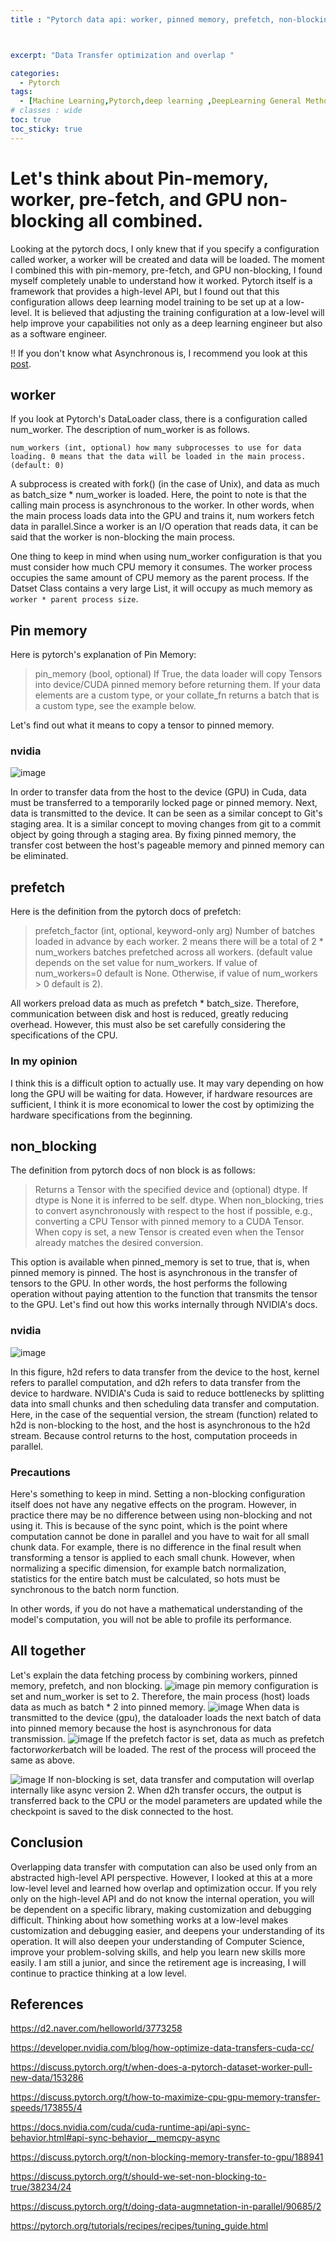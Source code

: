 ```yaml
---
title : "Pytorch data api: worker, pinned memory, prefetch, non-blocking?? Once this is all set up, how will it work?"



excerpt: "Data Transfer optimization and overlap "

categories:
  - Pytorch
tags:
  - [Machine Learning,Pytorch,deep learning ,DeepLearning General Method]
# classes : wide
toc: true
toc_sticky: true
---
```

# Let's think about Pin-memory, worker, pre-fetch, and GPU non-blocking all combined.
Looking at the pytorch docs, I only knew that if you specify a configuration called worker, a worker will be created and data will be loaded. The moment I combined this with pin-memory, pre-fetch, and GPU non-blocking, I found myself completely unable to understand how it worked. Pytorch itself is a framework that provides a high-level API, but I found out that this configuration allows deep learning model training to be set up at a low-level. It is believed that adjusting the training configuration at a low-level will help improve your capabilities not only as a deep learning engineer but also as a software engineer.

!! If you don't know what Asynchronous is, I recommend you look at this [post](https://oongjoon.github.io/development/Sync-vs-Async-Block-vs-Nonblock/).
## worker
If you look at Pytorch's DataLoader class, there is a configuration called num_worker. The description of num_worker is as follows.
```
num_workers (int, optional) how many subprocesses to use for data loading. 0 means that the data will be loaded in the main process. (default: 0)
```

A subprocess is created with fork() (in the case of Unix), and data as much as batch_size * num_worker is loaded. Here, the point to note is that the calling main process is asynchronous to the worker. In other words, when the main process loads data into the GPU and trains it, num workers fetch data in parallel.Since a worker is an I/O operation that reads data, it can be said that the worker is non-blocking the main process.

One thing to keep in mind when using num_worker configuration is that you must consider how much CPU memory it consumes. The worker process occupies the same amount of CPU memory as the parent process. If the Datset Class contains a very large List, it will occupy as much memory as `worker * parent process size`.

## Pin memory

Here is pytorch's explanation of Pin Memory:
>pin_memory (bool, optional) If True, the data loader will copy Tensors into device/CUDA pinned memory before returning them. If your data elements are a custom type, or your collate_fn returns a batch that is a custom type, see the example below.

Let's find out what it means to copy a tensor to pinned memory.

### nvidia

![image](https://onedrive.live.com/embed?resid=7E81BBCD99889380%217834&authkey=%21ALlP7XyB6BzlyAo&width=717&height=379)

In order to transfer data from the host to the device (GPU) in Cuda, data must be transferred to a temporarily locked page or pinned memory. Next, data is transmitted to the device. It can be seen as a similar concept to Git's staging area. It is a similar concept to moving changes from git to a commit object by going through a staging area.
By fixing pinned memory, the transfer cost between the host's pageable memory and pinned memory can be eliminated.

## prefetch
Here is the definition from the pytorch docs of prefetch:

>prefetch_factor (int, optional, keyword-only arg) Number of batches loaded in advance by each worker. 2 means there will be a total of 2 * num_workers batches prefetched across all workers. (default value depends on the set value for num_workers. If value of num_workers=0 default is None. Otherwise, if value of num_workers > 0 default is 2).

All workers preload data as much as prefetch * batch_size. Therefore, communication between disk and host is reduced, greatly reducing overhead. However, this must also be set carefully considering the specifications of the CPU.  

### In my opinion
I think this is a difficult option to actually use. It may vary depending on how long the GPU will be waiting for data. However, if hardware resources are sufficient, I think it is more economical to lower the cost by optimizing the hardware specifications from the beginning.
## non_blocking
The definition from pytorch docs of non block is as follows:

> Returns a Tensor with the specified device and (optional) dtype. If dtype is None it is inferred to be self. dtype. When non_blocking, tries to convert asynchronously with respect to the host if possible, e.g., converting a CPU Tensor with pinned memory to a CUDA Tensor. When copy is set, a new Tensor is created even when the Tensor already matches the desired conversion.

This option is available when pinned_memory is set to true, that is, when pinned memory is pinned. The host is asynchronous in the transfer of tensors to the GPU. In other words, the host performs the following operation without paying attention to the function that transmits the tensor to the GPU. Let's find out how this works internally through NVIDIA's docs.


### nvidia
![image](https://onedrive.live.com/embed?resid=7E81BBCD99889380%217835&authkey=%21AK_rXcRO4cr-r1s&width=1139&height=727)

In this figure, h2d refers to data transfer from the device to the host, kernel refers to parallel computation, and d2h refers to data transfer from the device to hardware.
NVIDIA's Cuda is said to reduce bottlenecks by splitting data into small chunks and then scheduling data transfer and computation.
Here, in the case of the sequential version, the stream (function) related to h2d is non-blocking to the host, and the host is asynchronous to the h2d stream. Because control returns to the host, computation proceeds in parallel.

### Precautions

  Here's something to keep in mind. Setting a non-blocking configuration itself does not have any negative effects on the program. However, in practice there may be no difference between using non-blocking and not using it. This is because of the sync point, which is the point where computation cannot be done in parallel and you have to wait for all small chunk data. For example, there is no difference in the final result when transforming a tensor is applied to each small chunk. However, when normalizing a specific dimension, for example batch normalization, statistics for the entire batch must be calculated, so hots must be synchronous to the batch norm function.

  In other words, if you do not have a mathematical understanding of the model's computation, you will not be able to profile its performance.

## All together
Let's explain the data fetching process by combining workers, pinned memory, prefetch, and non blocking.
![image](https://onedrive.live.com/embed?resid=7E81BBCD99889380%217836&authkey=%21AO0XjU31chGSrI8&width=730&height=414)
pin memory configuration is set and num_worker is set to 2. Therefore, the main process (host) loads data as much as batch * 2 into pinned memory.
![image](https://onedrive.live.com/embed?resid=7E81BBCD99889380%217837&authkey=%21AKiwiniQwNuDN2o&width=696&height=463)
When data is transmitted to the device (gpu), the dataloader loads the next batch of data into pinned memory because the host is asynchronous for data transmission.
![image](https://onedrive.live.com/embed?resid=7E81BBCD99889380%217838&authkey=%21AE0hAnAwRJMia-4&width=750&height=451)
If the prefetch factor is set, data as much as prefetch factor*worker*batch will be loaded. The rest of the process will proceed the same as above.

![image](https://onedrive.live.com/embed?resid=7E81BBCD99889380%217839&authkey=%21AJHSTuTRWcQ3g2s&width=1091&height=622)
If non-blocking is set, data transfer and computation will overlap internally like async version 2. When d2h transfer occurs, the output is transferred back to the CPU or the model parameters are updated while the checkpoint is saved to the disk connected to the host.

## Conclusion

Overlapping data transfer with computation can also be used only from an abstracted high-level API perspective. However, I looked at this at a more low-level level and learned how overlap and optimization occur. If you rely only on the high-level API and do not know the internal operation, you will be dependent on a specific library, making customization and debugging difficult. Thinking about how something works at a low-level makes customization and debugging easier, and deepens your understanding of its operation. It will also deepen your understanding of Computer Science, improve your problem-solving skills, and help you learn new skills more easily. I am still a junior, and since the retirement age is increasing, I will continue to practice thinking at a low level.

## References

https://d2.naver.com/helloworld/3773258


https://developer.nvidia.com/blog/how-optimize-data-transfers-cuda-cc/

https://discuss.pytorch.org/t/when-does-a-pytorch-dataset-worker-pull-new-data/153286


https://discuss.pytorch.org/t/how-to-maximize-cpu-gpu-memory-transfer-speeds/173855/4


https://docs.nvidia.com/cuda/cuda-runtime-api/api-sync-behavior.html#api-sync-behavior__memcpy-async


https://discuss.pytorch.org/t/non-blocking-memory-transfer-to-gpu/188941


https://discuss.pytorch.org/t/should-we-set-non-blocking-to-true/38234/24


https://discuss.pytorch.org/t/doing-data-augmnetation-in-parallel/90685/2


https://pytorch.org/tutorials/recipes/recipes/tuning_guide.html